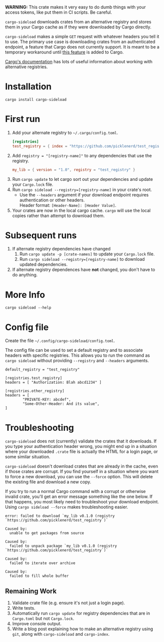 **WARNING:** This crate makes it very easy to do dumb things with your access tokens, like put them in CI scripts.
Be careful.

`cargo-sideload` downloads crates from an alternative registry and stores them in your Cargo cache
as if they were downloaded by Cargo directly.

`cargo-sideload` makes a simple `GET` request with whatever headers you tell it to use. The primary use case is
downloading crates from an authenticated endpoint, a feature that Cargo does not currently support.
It is meant to be a temporary workaround until [this feature](https://github.com/rust-lang/rfcs/pull/2719) is added to Cargo.

[Cargo's documentation](https://doc.rust-lang.org/cargo/reference/registries.html#using-an-alternate-registry) has lots
of useful information about working with alternative registries. 

# Installation
`cargo install cargo-sideload`

# First run
1. Add your alternate registry to `~/.cargo/config.toml`.
   ```toml
   [registries]
   test_registry = { index = "https://github.com/picklenerd/test_registry" }
   ```
2. Add `registry = "[registry-name]"` to any dependencies that use the registry.
   ```toml
   my_lib = { version = "1.0", registry = "test_registry" }
   ```
3. Run `cargo update` to let cargo sort out your dependencies and update your `Cargo.lock` file.
4. Run `cargo sideload --registry=[registry-name]` in your crate's root.
   - Use the `--headers` argument if your download endpoint requires authentication or other headers.  
   Header format: `[Header-Name]: [Header Value]`.
5. Your crates are now in the local cargo cache. `cargo` will use the local copies
   rather than attempt to download them.

# Subsequent runs
1. If alternate registry dependencies have changed
   1. Run `cargo update -p [crate-names]` to update your `Cargo.lock` file.
   2. Run `cargo sideload --registry=[registry-name]` to download updated dependencies.
2. If alternate registry dependences have **not** changed, you don't have to do anything.

# More Info
`cargo sideload --help` 

# Config file
Create the file `~/.config/cargo-sideload/config.toml`.

The config file can be used to set a default registry and to associate headers with specific registries.
This allows you to run the command as `cargo sideload` without providing `--registry` and `--headers` arguments. 

```
default_registry = "test_registry"
  
[registries.test_registry]
headers = [ "Authorization: Blah abcd1234" ] 

[registries.other_registry]
headers = [ 
        "PRIVATE-KEY: abcdef",
        "Some-Other-Header: And its value",
]
```

# Troubleshooting

`cargo-sideload` does not (currently) validate the crates that it downloads. If you type your
authentication header wrong, you might end up in a situation where your downloaded `.crate` file
is actually the HTML for a login page, or some similar situation.

`cargo-sideload` doesn't download crates that are already in the cache, even if those crates are corrupt.
If you find yourself in a situation where you want to force a new download, you can use the `--force` option.
This will delete the existing file and download a new copy.

If you try to run a normal Cargo command with a corrupt or otherwise invalid crate, 
you'll get an error message something like the one below. If that happens, you most likely need to troubleshoot
your download endpoint. Using `cargo sideload --force` makes troubleshooting easier.

```
error: failed to download `my_lib v0.1.0 (registry `https://github.com/picklenerd/test_registry`)`

Caused by:
  unable to get packages from source

Caused by:
  failed to unpack package `my_lib v0.1.0 (registry `https://github.com/picklenerd/test_registry`)`

Caused by:
  failed to iterate over archive

Caused by:
  failed to fill whole buffer
```

## Remaining Work 
1. Validate crate file (e.g. ensure it's not just a login page).
2. Write tests.
3. Automatically run `cargo update` for registry dependencies that are in `Cargo.toml` but not `Cargo.lock`.
4. Improve console output.
5. Write a blog post explaining how to make an alternative registry using `git`, along with `cargo-sideload` and `cargo-index`.
